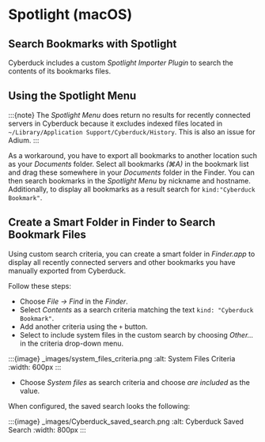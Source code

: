 Spotlight (macOS)
====

## Search Bookmarks with Spotlight

Cyberduck includes a custom *Spotlight Importer Plugin* to search the contents of its bookmarks files.

## Using the Spotlight Menu

:::{note}
The *Spotlight Menu* does return no results for recently connected servers in Cyberduck because it excludes indexed files located in `~/Library/Application Support/Cyberduck/History`. This is also an issue for Adium.
:::

As a workaround, you have to export all bookmarks to another location such as your *Documents* folder. Select all bookmarks *(⌘A)* in the bookmark list and drag these somewhere in your *Documents* folder in the Finder. You can then search bookmarks in the *Spotlight Menu* by nickname and hostname. Additionally, to display all bookmarks as a result search for `kind:"Cyberduck Bookmark"`.

## Create a Smart Folder in Finder to Search Bookmark Files

Using custom search criteria, you can create a smart folder in *Finder.app* to display all recently connected servers and other bookmarks you have manually exported from Cyberduck.

Follow these steps:

- Choose *File → Find* in the *Finder*.
- Select *Contents* as a search criteria matching the text `kind: "Cyberduck Bookmark"`.
- Add another criteria using the `+` button.
- Select to include system files in the custom search by choosing *Other...* in the criteria drop-down menu.

:::{image} _images/system_files_criteria.png
:alt: System Files Criteria
:width: 600px
:::

- Choose *System files* as search criteria and choose *are included* as the value.

When configured, the saved search looks the following:

:::{image} _images/Cyberduck_saved_search.png
:alt: Cyberduck Saved Search
:width: 800px
:::